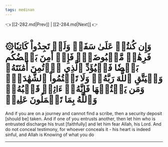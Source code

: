 ```yaml
---
tags: medinan
---
```


👈 [[2-282.md|Prev]] | [[2-284.md|Next]] 👉

# ۞وَإِن كُنتُمۡ عَلَىٰ سَفَرٖ وَلَمۡ تَجِدُواْ كَاتِبٗا فَرِهَٰنٞ مَّقۡبُوضَةٞۖ فَإِنۡ أَمِنَ بَعۡضُكُم بَعۡضٗا فَلۡيُؤَدِّ ٱلَّذِي ٱؤۡتُمِنَ أَمَٰنَتَهُۥ وَلۡيَتَّقِ ٱللَّهَ رَبَّهُۥۗ وَلَا تَكۡتُمُواْ ٱلشَّهَٰدَةَۚ وَمَن يَكۡتُمۡهَا فَإِنَّهُۥٓ ءَاثِمٞ قَلۡبُهُۥۗ وَٱللَّهُ بِمَا تَعۡمَلُونَ عَلِيمٞ

And if you are on a journey and cannot find a scribe, then a security deposit [should be] taken. And if one of you entrusts another, then let him who is entrusted discharge his trust [faithfully] and let him fear Allah, his Lord. And do not conceal testimony, for whoever conceals it - his heart is indeed sinful, and Allah is Knowing of what you do

---

